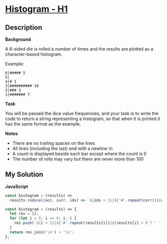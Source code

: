 # [Histogram - H1](https://www.codewars.com/kata/57d532d2164a67cded0001c7)

## Description

**Background**

A 6-sided die is rolled a number of times and the results are plotted as a character-based histogram.

Example:

```
6|##### 5
5|
4|# 1
3|########## 10
2|### 3
1|####### 7
```

**Task**

You will be passed the dice value frequencies, and your task is to write the code to return a string representing a histogram, so that when it is printed it has the same format as the example.

**Notes**

- There are no trailing spaces on the lines
- All lines (including the last) end with a newline \n
- A count is displayed beside each bar except where the count is 0
- The number of rolls may vary but there are never more than 100

## My Solution

**JavaScript**

```js
const histogram = (results) =>
  results.reduce((acc, curr, idx) => `${idx + 1}|${'#'.repeat(curr)}${curr > 0 ? ' ' + curr : ''}\n${acc}`, '');
```

```js
const histogram = (results) => {
  let res = [];
  for (let i = 5; i >= 0; i--) {
    res.push(`${i + 1}|${'#'.repeat(results[i])}${results[i] > 0 ? ' ' + results[i] : ''}`);
  }
  return res.join('\n') + '\n';
};
```
